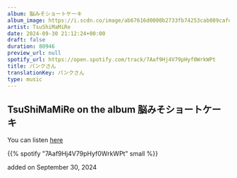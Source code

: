 ```yaml
---
album: 脳みそショートケーキ
album_image: https://i.scdn.co/image/ab67616d0000b2733fb74253cab089cafd55c67d
artist: TsuShiMaMiRe
date: 2024-09-30 21:12:24+00:00
draft: false
duration: 80946
preview_url: null
spotify_url: https://open.spotify.com/track/7Aaf9Hj4V79pHyf0WrkWPt
title: パンクさん
translationKey: パンクさん
type: music
---
```


## TsuShiMaMiRe on the album 脳みそショートケーキ

You can listen [here](https://open.spotify.com/track/7Aaf9Hj4V79pHyf0WrkWPt)

{{% spotify "7Aaf9Hj4V79pHyf0WrkWPt" small %}}

added on September 30, 2024